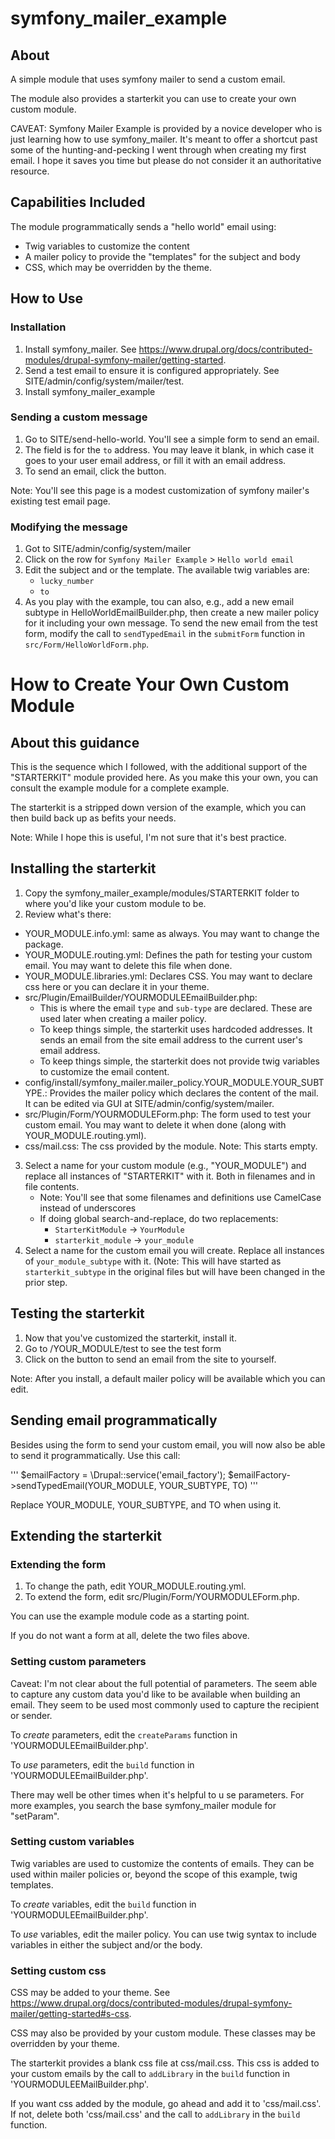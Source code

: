 # symfony_mailer_example

## About

A simple module that uses symfony mailer to send a custom email.

The module also provides a starterkit you can use to create your own custom
module.

CAVEAT: Symfony Mailer Example is provided by a novice developer who is just
learning how to use symfony_mailer. It's meant to offer a shortcut past some of
the hunting-and-pecking I went through when creating my first email. I hope it
saves you time but please do not consider it an authoritative resource.

## Capabilities Included

The module programmatically sends a "hello world" email using:

- Twig variables to customize the content
- A mailer policy to provide the "templates" for the subject and body
- CSS, which may be overridden by the theme.

## How to Use

### Installation

1. Install symfony_mailer. See
   https://www.drupal.org/docs/contributed-modules/drupal-symfony-mailer/getting-started.
2. Send a test email to ensure it is configured appropriately. See
   SITE/admin/config/system/mailer/test.
3. Install symfony_mailer_example

### Sending a custom message

1. Go to SITE/send-hello-world. You'll see a simple form to send an email.
2. The field is for the `to` address. You may leave it blank, in which case it
   goes to your user email address, or fill it with an email address.
3. To send an email, click the button.

Note: You'll see this page is a modest customization of symfony mailer's
existing test email page.

### Modifying the message

1. Got to SITE/admin/config/system/mailer
2. Click on the row for `Symfony Mailer Example` > `Hello world email`
3. Edit the subject and or the template. The available twig variables are:
   - `lucky_number`
   - `to`
4. As you play with the example, tou can also, e.g., add a new email subtype in
   HelloWorldEmailBuilder.php, then create a new mailer policy for it including
   your own message. To send the new email from the test form, modify the call
   to `sendTypedEmail` in the `submitForm` function in
   `src/Form/HelloWorldForm.php`.

# How to Create Your Own Custom Module

## About this guidance

This is the sequence which I followed, with the additional support of the
"STARTERKIT" module provided here. As you make this your own, you can consult
the example module for a complete example.

The starterkit is a stripped down version of the example, which you can then
build back up as befits your needs.

Note: While I hope this is useful, I'm not sure that it's best practice.

## Installing the starterkit

1. Copy the symfony_mailer_example/modules/STARTERKIT folder to where you'd like
   your custom module to be.
2. Review what's there:

- YOUR_MODULE.info.yml: same as always. You may want to change the package.
- YOUR_MODULE.routing.yml: Defines the path for testing your custom email. You
  may want to delete this file when done.
- YOUR_MODULE.libraries.yml: Declares CSS. You may want to declare css here or
  you can declare it in your theme.
- src/Plugin/EmailBuilder/YOURMODULEEmailBuilder.php:
  - This is where the email `type` and `sub-type` are declared. These are used
    later when creating a mailer policy.
  - To keep things simple, the starterkit uses hardcoded addresses. It sends an
    email from the site email address to the current user's email address.
  - To keep things simple, the starterkit does not provide twig variables to
    customize the email content.
- config/install/symfony_mailer.mailer_policy.YOUR_MODULE.YOUR_SUBTYPE.:
  Provides the mailer policy which declares the content of the mail. It can be
  edited via GUI at SITE/admin/config/system/mailer.
- src/Plugin/Form/YOURMODULEForm.php: The form used to test your custom email.
  You may want to delete it when done (along with YOUR_MODULE.routing.yml).
- css/mail.css: The css provided by the module. Note: This starts empty.

3. Select a name for your custom module (e.g., "YOUR_MODULE") and replace all
   instances of "STARTERKIT" with it. Both in filenames and in file contents.
   - Note: You'll see that some filenames and definitions use CamelCase instead
     of underscores
   - If doing global search-and-replace, do two replacements:
     - `StarterKitModule` -> `YourModule`
     - `starterkit_module` -> `your_module`
4. Select a name for the custom email you will create. Replace all instances of
   `your_module_subtype` with it. (Note: This will have started as
   `starterkit_subtype` in the original files but will have been changed in the
   prior step.

## Testing the starterkit

1. Now that you've customized the starterkit, install it.
2. Go to <site>/YOUR_MODULE/test to see the test form
3. Click on the button to send an email from the site to yourself.

Note: After you install, a default mailer policy will be available which you can
edit.

## Sending email programmatically

Besides using the form to send your custom email, you will now also be able to
send it programmatically. Use this call:

'''
$emailFactory = \Drupal::service('email_factory');
$emailFactory->sendTypedEmail(YOUR_MODULE,
YOUR_SUBTYPE, TO) '''

Replace YOUR_MODULE, YOUR_SUBTYPE, and TO when using it.

## Extending the starterkit

### Extending the form

1. To change the path, edit YOUR_MODULE.routing.yml.
2. To extend the form, edit src/Plugin/Form/YOURMODULEForm.php.

You can use the example module code as a starting point.

If you do not want a form at all, delete the two files above.

### Setting custom parameters

Caveat: I'm not clear about the full potential of parameters. The seem able to
capture any custom data you'd like to be available when building an email. They
seem to be used most commonly used to capture the recipient or sender.

To _create_ parameters, edit the `createParams` function in
'YOURMODULEEmailBuilder.php'.

To _use_ parameters, edit the `build` function in 'YOURMODULEEmailBuilder.php'.

There may well be other times when it's helpful to u se parameters. For more
examples, you search the base symfony_mailer module for "setParam".

### Setting custom variables

Twig variables are used to customize the contents of emails. They can be used
within mailer policies or, beyond the scope of this example, twig templates.

To _create_ variables, edit the `build` function in
'YOURMODULEEmailBuilder.php'.

To _use_ variables, edit the mailer policy. You can use twig syntax to include
variables in either the subject and/or the body.

### Setting custom css

CSS may be added to your theme. See
https://www.drupal.org/docs/contributed-modules/drupal-symfony-mailer/getting-started#s-css.

CSS may also be provided by your custom module. These classes may be overridden
by your theme.

The starterkit provides a blank css file at css/mail.css. This css is added to
your custom emails by the call to `addLibrary` in the `build` function in
'YOURMODULEEMailBuilder.php'.

If you want css added by the module, go ahead and add it to 'css/mail.css'. If
not, delete both 'css/mail.css' and the call to `addLibrary` in the `build`
function.
